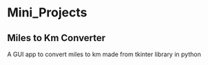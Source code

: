 # Mini_Projects

## Miles to Km Converter
A GUI app to convert miles to km made from tkinter library in python
